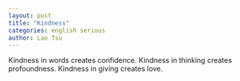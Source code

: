 ```yaml
---
layout: post
title: "Kindness"
categories: english serious
author: Lao Tsu
---
```

Kindness in words creates confidence. Kindness in thinking creates profoundness. Kindness in giving creates love.
